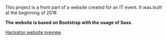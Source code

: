 This project is a front part of a website created for an IT event. It was built at the beginning of 2018. 


**The website is based on Bootstrap with the usage of Sass.**

<a href="https://micpot.github.io/hack032018/Dashboard/">Hackaton website preview</a>
